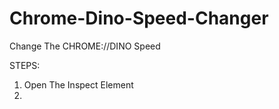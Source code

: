 # Chrome-Dino-Speed-Changer
Change The     CHROME://DINO    Speed

STEPS:
1) Open The Inspect Element
2) 

